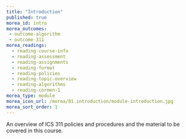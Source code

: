 ```yaml
---
title: "Introduction"
published: true
morea_id: intro
morea_outcomes:
 - outcome-algorithm
 - outcome-311
morea_readings:
  - reading-course-info
  - reading-assessment
  - reading-assignments
  - reading-format
  - reading-policies
  - reading-topic-overview
  - reading-algorithms
  - reading-cormen-1
morea_type: module
morea_icon_url: /morea/01.introduction/module-introduction.jpg
morea_sort_order: 1
---
```


An overview of ICS 311 policies and procedures and the material to be covered in this course.




